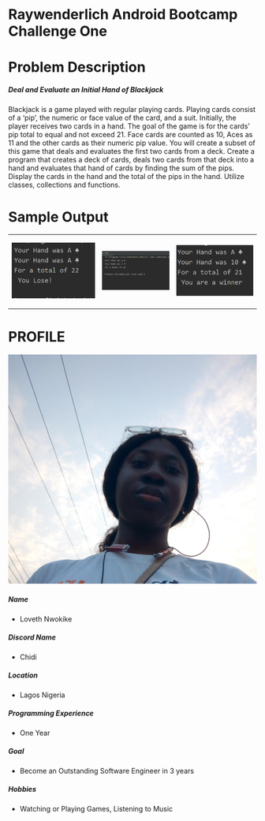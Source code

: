 # Raywenderlich Android Bootcamp Challenge One

# Problem Description

##### Deal and Evaluate an Initial Hand of Blackjack
Blackjack is a game played with regular playing cards. Playing cards consist of a ‘pip’, the numeric or face value of the card, and a suit.  Initially, the player receives two cards in a hand. The goal of the game is for the cards’ pip total to equal and not exceed 21. Face cards are counted as 10, Aces as 11 and the other cards as their numeric pip value. You will create a subset of this game that deals and evaluates the first two cards from a deck. Create a program that creates a deck of cards, deals two cards from that deck into a hand and evaluates that hand of cards by finding the sum of the pips. Display the cards in the hand and the total of the pips in the hand. Utilize classes, collections and functions. 


# Sample Output

<table>
<tr>
<td>
  
 ![Loose](https://github.com/kulloveth/BlackJackCardGame/blob/master/shots/loser.PNG)
 
 </td>
 <td>
  
 ![Random](https://github.com/kulloveth/BlackJackCardGame/blob/master/shots/rand.PNG)
    
 </td>
   <td>
  
  ![Winner](https://github.com/kulloveth/BlackJackCardGame/blob/master/shots/win.PNG)
  
  </td>
  </tr>
</table>


# PROFILE
![Loveth](https://github.com/kulloveth/BlackJackCardGame/blob/master/shots/bootcamp.jpg)

##### Name 
 * Loveth Nwokike
##### Discord Name
* Chidi
##### Location
* Lagos Nigeria
##### Programming Experience 
* One Year
##### Goal
* Become an Outstanding Software Engineer in 3 years
##### Hobbies
* Watching or Playing Games, Listening to Music
